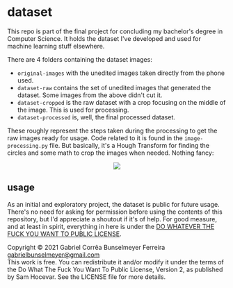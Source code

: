 # dataset

This repo is part of the final project for concluding my bachelor's degree in Computer Science. It holds the dataset I've developed and used for machine learning stuff elsewhere. 

There are 4 folders containing the dataset images:
- `original-images` with the unedited images taken directly from the phone used.
- `dataset-raw` contains the set of unedited images that generated the dataset. Some images from the above didn't cut it.
- `dataset-cropped` is the raw dataset with a crop focusing on the middle of the image. This is used for processing.
- `dataset-processed` is, well, the final processed dataset.

These roughly represent the steps taken during the processing to get the raw images ready for usage. Code related to it is found in the `image-processing.py` file. But basically, it's a Hough Transform for finding the circles and some math to crop the images when needed. Nothing fancy:

<p align="center">
  <img src="https://user-images.githubusercontent.com/29930410/147713543-8688b2d4-69c1-42ce-95b3-70dc73fa92ba.png" />
</p>  


## usage
As an initial and exploratory project, the dataset is public for future usage. There's no need for asking for permission before using the contents of this repository, but I'd appreciate a shoutout if it's of help. For good measure, and at least in spirit, everything in here is under the [DO WHATEVER THE FUCK YOU WANT TO PUBLIC LICENSE](http://www.wtfpl.net/about/).

Copyright © 2021 Gabriel Corrêa Bunselmeyer Ferreira <gabrielbunselmeyer@gmail.com>  
This work is free. You can redistribute it and/or modify it under the
terms of the Do What The Fuck You Want To Public License, Version 2,
as published by Sam Hocevar. See the LICENSE file for more details.
